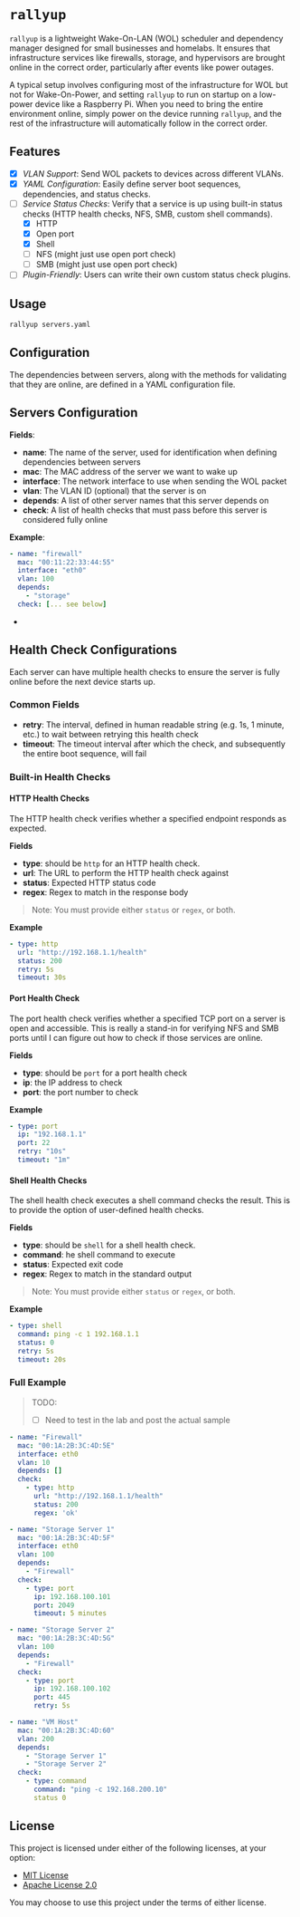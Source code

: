 # `rallyup`

`rallyup` is a lightweight Wake-On-LAN (WOL) scheduler and dependency manager designed for small businesses and homelabs. It ensures that infrastructure services like firewalls, storage, and hypervisors are brought online in the correct order, particularly after events like power outages.

A typical setup involves configuring most of the infrastructure for WOL but not for Wake-On-Power, and setting `rallyup` to run on startup on a low-power device like a Raspberry Pi. When you need to bring the entire environment online, simply power on the device running `rallyup`, and the rest of the infrastructure will automatically follow in the correct order.

## Features

- [x] *VLAN Support*: Send WOL packets to devices across different VLANs.
- [x] *YAML Configuration*: Easily define server boot sequences, dependencies, and status checks.
- [ ] *Service Status Checks*: Verify that a service is up using built-in status checks (HTTP health checks, NFS, SMB, custom shell commands).
    - [x] HTTP
    - [x] Open port
    - [x] Shell
    - [ ] NFS (might just use open port check)
    - [ ] SMB (might just use open port check)
- [ ] *Plugin-Friendly*: Users can write their own custom status check plugins.

## Usage

```sh
rallyup servers.yaml
```

## Configuration

The dependencies between servers, along with the methods for validating that they are online, are defined in a YAML configuration file.

## Servers Configuration

**Fields**:
- **name**: The name of the server, used for identification when defining dependencies between servers
- **mac**: The MAC address of the server we want to wake up
- **interface**: The network interface to use when sending the WOL packet
- **vlan**: The VLAN ID (optional) that the server is on
- **depends**: A list of other server names that this server depends on
- **check**: A list of health checks that must pass before this server is considered fully online

**Example**:
```yaml
- name: "firewall"
  mac: "00:11:22:33:44:55"
  interface: "eth0"
  vlan: 100
  depends:
    - "storage"
  check: [... see below]
```
- 
## Health Check Configurations

Each server can have multiple health checks to ensure the server is fully online before the next device starts up.

### Common Fields

- **retry**: The interval, defined in human readable string (e.g. 1s, 1 minute, etc.) to wait between retrying this health check
- **timeout**: The timeout interval after which the check, and subsequently the entire boot sequence, will fail

### Built-in Health Checks

#### HTTP Health Checks

The HTTP health check verifies whether a specified endpoint responds as expected.

**Fields**
- **type**: should be `http` for an HTTP health check.
- **url**:  The URL to perform the HTTP health check against
- **status**: Expected HTTP status code
- **regex**: Regex to match in the response body 

> Note: You must provide either `status` or `regex`, or both.

**Example**
```yaml
- type: http
  url: "http://192.168.1.1/health"
  status: 200
  retry: 5s
  timeout: 30s
```

#### Port Health Check

The port health check verifies whether a specified TCP port on a server is open and accessible. 
This is really a stand-in for verifying NFS and SMB ports until I can figure out how to check if those services are online.

**Fields**
- **type**: should be `port` for a port health check
- **ip**: the IP address to check
- **port**: the port number to check

**Example**
```yaml
- type: port
  ip: "192.168.1.1"
  port: 22
  retry: "10s"
  timeout: "1m"
```

#### Shell Health Checks

The shell health check executes a shell command checks the result.
This is to provide the option of user-defined health checks.

**Fields**
- **type**: should be `shell` for a shell health check.
- **command**:  he shell command to execute
- **status**: Expected exit code
- **regex**: Regex to match in the standard output

> Note: You must provide either `status` or `regex`, or both.

**Example**
```yaml
- type: shell
  command: ping -c 1 192.168.1.1
  status: 0
  retry: 5s
  timeout: 20s
```

### Full Example

> TODO:
> - [ ] Need to test in the lab and post the actual sample

```yaml
- name: "Firewall"
  mac: "00:1A:2B:3C:4D:5E"
  interface: eth0
  vlan: 10
  depends: []
  check:
    - type: http
      url: "http://192.168.1.1/health"
      status: 200
      regex: 'ok'

- name: "Storage Server 1"
  mac: "00:1A:2B:3C:4D:5F"
  interface: eth0
  vlan: 100
  depends:
    - "Firewall"
  check:
    - type: port
      ip: 192.168.100.101
      port: 2049
      timeout: 5 minutes

- name: "Storage Server 2"
  mac: "00:1A:2B:3C:4D:5G"
  vlan: 100
  depends:
    - "Firewall"
  check:
    - type: port
      ip: 192.168.100.102
      port: 445
      retry: 5s

- name: "VM Host"
  mac: "00:1A:2B:3C:4D:60"
  vlan: 200
  depends:
    - "Storage Server 1"
    - "Storage Server 2"
  check:
    - type: command
      command: "ping -c 192.168.200.10"
      status 0
```

## License

This project is licensed under either of the following licenses, at your option:

- [MIT License](./LICENSE-MIT)
- [Apache License 2.0](./LICENSE-APACHE)

You may choose to use this project under the terms of either license.
